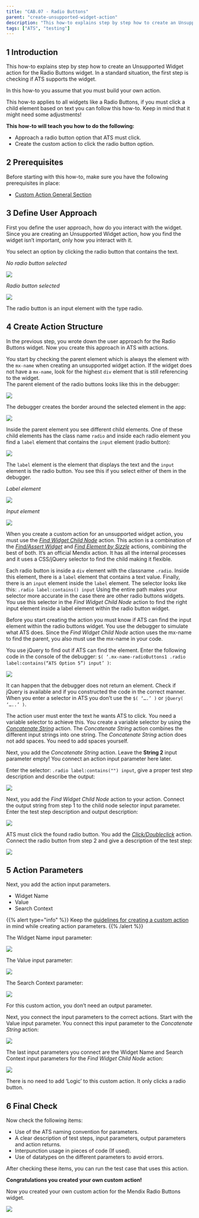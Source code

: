 ```yaml
---
title: "CAB.07 - Radio Buttons"
parent: "create-unsupported-widget-action"
description: "This how-to explains step by step how to create an Unsupported Widget action for the Mendix Radio Buttons widget."
tags: ["ATS", "testing"]
---
```


## 1 Introduction

This how-to explains step by step how to create an Unsupported Widget action for the Radio Buttons widget. In a standard situation, the first step is checking if ATS supports the widget. 

In this how-to you assume that you must build your own action.

This how-to applies to all widgets like a Radio Buttons, if you must click a child element based on text you can follow this how-to. Keep in mind that it might need some adjustments!

**This how-to will teach you how to do the following:**
* Approach a radio button option that ATS must click.
* Create the custom action to click the radio button option.

## 2 Prerequisites

Before starting with this how-to, make sure you have the following prerequisites in place:

*  [Custom Action General Section](custom-action-general)

## 3 Define User Approach

First you define the user approach, how do you interact with the widget. Since you are creating an Unsupported Widget action, how you find the widget isn’t important, only how you interact with it.

You select an option by clicking the radio button that contains the text. 

_No radio button selected_

![](attachments/create-unsupported-widget/cab-07-radiobuttons/radiobuttons-nooptionselected.png)

_Radio button selected_

![](attachments/create-unsupported-widget/cab-07-radiobuttons/radiobuttons-optionselected.png)

The radio button is an input element with the type radio.

## 4 Create Action Structure

In the previous step, you wrote down the user approach for the Radio Buttons widget. Now you create this approach in ATS with actions. 

You start by checking the parent element which is always the element with the `mx-name` when creating an unsupported widget action. If the widget does not have a `mx-name`, look for the highest `div` element that is still referencing to the widget.  
The parent element of the radio buttons looks like this in the debugger:

![](attachments/create-unsupported-widget/cab-07-radiobuttons/radiobuttons-parentelement-debugger.png)

The debugger creates the border around the selected element in the app:

![](attachments/create-unsupported-widget/cab-07-radiobuttons/radiobuttons-parentelement-outlined.png)

Inside the parent element you see different child elements. One of these child elements has the class name `radio` and inside each radio element you find a `label` element that contains the `input` element (radio button):

![](attachments/create-unsupported-widget/cab-07-radiobuttons/radiobuttons-childelement-label-input.png)

The `label` element is the element that displays the text and the `input` element is the radio button. You see this if you select either of them in the debugger.

_Label element_

![](attachments/create-unsupported-widget/cab-07-radiobuttons/radiobuttons-childelement-label-outlined.png)

_Input element_

![](attachments/create-unsupported-widget/cab-07-radiobuttons/radiobuttons-childelement-input-outlined.png)

When you create a custom action for an unsupported widget action, you must use the _[Find Widget Child Node](../refguide-ats-1/find-widget-child-node)_ action. This action is a combination of the _[Find/Assert Widget](../refguide-ats-1/findassert-widget)_ and _[Find Element by Sizzle](../refguide-ats-1/find-element-by-sizzle)_ actions, combining the best of both. It’s an official Mendix action. It has all the internal processes and it uses a CSS/jQuery selector to find the child making it flexible.

Each radio button is inside a `div` element with the classname `.radio`. Inside this element, there is a `label` element that contains a text value. Finally, there is an `input` element inside the `label` element. The selector looks like this: `.radio label:contains() input` 
Using the entire path makes your selector more accurate in the case there are other radio buttons widgets.
You use this selector in the _Find Widget Child Node_ action to find the right input element inside a label element within the radio button widget.

Before you start creating the action you must know if ATS can find the input element within the radio buttons widget. You use the debugger to simulate what ATS does. Since the _Find Widget Child Node_ action uses the mx-name to find the parent, you also must use the mx-name in your code.

You use jQuery to find out if ATS can find the element. Enter the following code in the console of the debugger: 
`$( ‘.mx-name-radioButtons1 .radio label:contains(“ATS Option 5”) input’ )`:

![](attachments/create-unsupported-widget/cab-07-radiobuttons/radiobuttons-childelement-input-selector-console.png)

It can happen that the debugger does not return an element. Check if jQuery is available and if you constructed the code in the correct manner.
When you enter a selector in ATS you don’t use the `$( ‘….’ )` or `jQuery( ‘…..’ )`.

The action user must enter the text he wants ATS to click. You need a variable selector to achieve this. You create a variable selector by using the [_Concatenate String_](../refguide-ats-1/concatenate-string) action. The _Concatenate String_ action combines the different input strings into one string. The _Concatenate String_ action does not add spaces. You need to add spaces yourself.

Next, you add the _Concatenate String_ action. 
Leave the **String 2** input parameter empty! You connect an action input parameter here later.

Enter the selector: `.radio label:contains("") input`, give a proper test step description and describe the output:

![](attachments/create-unsupported-widget/cab-07-radiobuttons/radiobuttons-concatenatestring-action.png)

Next, you add the _Find Widget Child Node_ action to your action. Connect the output string from step 1 to the child node selector input parameter. Enter the test step description and output description:

![](attachments/create-unsupported-widget/cab-07-radiobuttons/radiobuttons-findwidgetchildnode-action.png)

ATS must click the found radio button. You add the [_Click/Doubleclick_](../refguide-ats-1/clickdoubleclick) action. Connect the radio button from step 2 and give a description of the test step:

![](attachments/create-unsupported-widget/cab-07-radiobuttons/radiobuttons-clickdoubleclick-action.png)

## 5 Action Parameters

Next, you add the action input parameters.
* Widget Name
* Value
* Search Context

{{% alert type="info" %}}
Keep the [guidelines for creating a custom action](../bestpractices/guidelines-custom-action) in mind while creating action parameters. 
{{% /alert %}}

The Widget Name input parameter:

![](attachments/create-unsupported-widget/cab-07-radiobuttons/radiobuttons-widgetname-inputparameter.png)

The Value input parameter:

![](attachments/create-unsupported-widget/cab-07-radiobuttons/radiobuttons-value-inputparameter.png)

The Search Context parameter:

![](attachments/create-unsupported-widget/cab-07-radiobuttons/radiobuttons-searchcontext-inputparameter.png)

For this custom action, you don’t need an output parameter.

Next, you connect the input parameters to the correct actions. Start with the Value input parameter. You connect this input parameter to the _Concatenate String_ action:

![](attachments/create-unsupported-widget/cab-07-radiobuttons/radiobuttons-concatenatestring-action-parameters.png)

The last input parameters you connect are the Widget Name and Search Context input parameters for the _Find Widget Child Node_ action:

![](attachments/create-unsupported-widget/cab-07-radiobuttons/radiobuttons-findwidgetchildnode-action-parameters.png)

There is no need to add ‘Logic’ to this custom action. It only clicks a radio button.

## 6 Final Check

Now check the following items:

*  Use of the ATS naming convention for parameters.
*  A clear description of test steps, input parameters, output parameters and action returns.
*  Interpunction usage in pieces of code (If used).
*  Use of datatypes on the different parameters to avoid errors.

After checking these items, you can run the test case that uses this action.

**Congratulations you created your own custom action!**

Now you created your own custom action for the Mendix Radio Buttons widget.

![](attachments/create-unsupported-widget/cab-07-radiobuttons/radiobuttons-finishedaction.png)